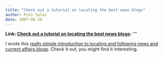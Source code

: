 ```yaml
---
title: "Check out a tutorial on locating the best news blogs"
author: Pito Salas
date: 2007-06-29
---
```


**Link: [Check out a tutorial on locating the best news blogs](None):** ""



I wrote this [really simple introduction to locating and following news and
current affairs blogs](<http://www.squidoo.com/bestnewsblogs/>). Check it out,
you might find it interesting.


